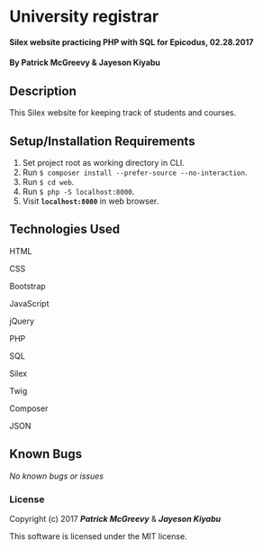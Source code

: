 # University registrar

#### Silex website practicing PHP with SQL for Epicodus, 02.28.2017

#### By Patrick McGreevy & Jayeson Kiyabu

## Description

This Silex website for keeping track of students and courses.


## Setup/Installation Requirements
1. Set project root as working directory in CLI.
2. Run `$ composer install --prefer-source --no-interaction`.
3. Run `$ cd web`.
4. Run `$ php -S localhost:8000`.
5. Visit **`localhost:8000`** in web browser.


## Technologies Used

HTML

CSS

Bootstrap

JavaScript

jQuery

PHP

SQL

Silex

Twig

Composer

JSON


## Known Bugs

_No known bugs or issues_

### License

Copyright (c) 2017 _**Patrick McGreevy**_ & _**Jayeson Kiyabu**_

This software is licensed under the MIT license.
